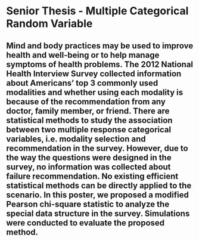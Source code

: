 # Senior Thesis - Multiple Categorical Random Variable
## Mind and body practices may be used to improve health and well-being or to help manage symptoms of health problems. The 2012 National Health Interview Survey collected information about Americans’ top 3 commonly used modalities and whether using each modality is because of the recommendation from any doctor, family member, or friend. There are statistical methods to study the association between two multiple response categorical variables, i.e. modality selection and recommendation in the survey. However, due to the way the questions were designed in the survey, no information was collected about failure recommendation. No existing efficient statistical methods can be directly applied to the scenario. In this poster, we proposed a modified Pearson chi-square statistic to analyze the special data structure in the survey. Simulations were conducted to evaluate the proposed method.
